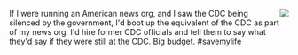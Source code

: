 <img src="http://scripting.com/images/2019/02/12/boldItalic.png" border="0" align="right">If I were running an American news org, and I saw the CDC being silenced by the government, I'd boot up the equivalent of the CDC as part of my news org. I'd hire former CDC officials and tell them to say what they'd say if they were still at the CDC. Big budget. #savemylife
